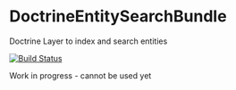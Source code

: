 # DoctrineEntitySearchBundle
Doctrine Layer to index and search entities

[![Build Status](https://travis-ci.org/Stinger-Soft/DoctrineEntitySearchBundle.svg?branch=master)](https://travis-ci.org/Stinger-Soft/DoctrineEntitySearchBundle)

Work in progress - cannot be used yet
